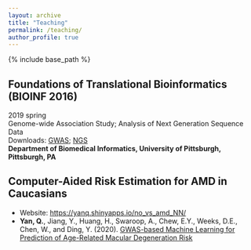 ```yaml
---
layout: archive
title: "Teaching"
permalink: /teaching/
author_profile: true
---
```


{% include base_path %}

Foundations of Translational Bioinformatics (BIOINF 2016)
---
2019 spring
<br>Genome-wide Association Study; Analysis of Next Generation Sequence Data
<br>Downloads: [GWAS](/files/02112019-GWAS-QiYan.pptx); [NGS](/files/02132019-NGS-QiYan.pptx) 
<br><b>Department of Biomedical Informatics, University of Pittsburgh, Pittsburgh, PA</b>

Computer-Aided Risk Estimation for AMD in Caucasians
-
* Website: https://yanq.shinyapps.io/no_vs_amd_NN/
* <b>Yan, Q.</b>, Jiang, Y., Huang, H., Swaroop, A., Chew, E.Y., Weeks, D.E., Chen, W., and Ding, Y. (2020). [GWAS-based Machine Learning for Prediction of Age-Related Macular Degeneration Risk](https://www.medrxiv.org/content/10.1101/19006155v1)
